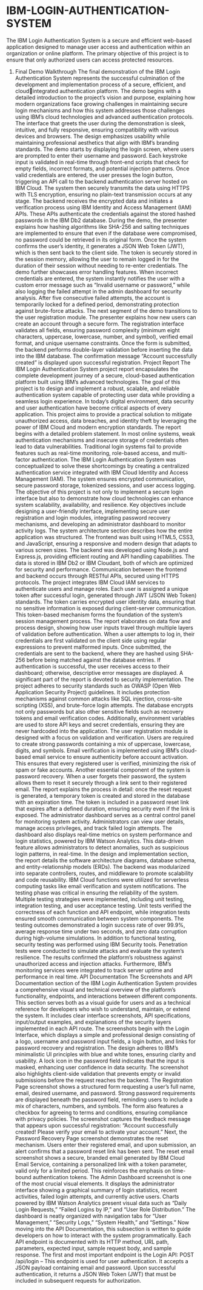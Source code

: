 # IBM-LOGIN-AUTHENTICATION-SYSTEM
The IBM Login Authentication System is a secure and efficient web-based application designed to manage user access and authentication within an organization or online platform. The primary objective of this project is to ensure that only authorized users can access protected resources.
1. Final Demo Walkthrough
The final demonstration of the IBM Login Authentication System represents the successful 
culmination of the development and implementation process of a secure, efficient, and cloud￾integrated authentication platform. The demo begins with a detailed introduction to the project’s 
vision and purpose, explaining how modern organizations face growing challenges in 
maintaining secure login mechanisms and how this system addresses those challenges using 
IBM’s cloud technologies and advanced authentication protocols. The interface that greets the 
user during the demonstration is sleek, intuitive, and fully responsive, ensuring compatibility 
with various devices and browsers. The design emphasizes usability while maintaining 
professional aesthetics that align with IBM’s branding standards.
The demo starts by displaying the login screen, where users are prompted to enter their username 
and password. Each keystroke input is validated in real-time through front-end scripts that check 
for empty fields, incorrect formats, and potential injection patterns. Once valid credentials are 
entered, the user presses the login button, triggering an API call to the backend authentication 
server hosted on IBM Cloud. The system then securely transmits the data using HTTPS with 
TLS encryption, ensuring no plain-text transmission occurs at any stage.
The backend receives the encrypted data and initiates a verification process using IBM Identity 
and Access Management (IAM) APIs. These APIs authenticate the credentials against the stored
hashed passwords in the IBM Db2 database. During the demo, the presenter explains how 
hashing algorithms like SHA-256 and salting techniques are implemented to ensure that even if 
the database were compromised, no password could be retrieved in its original form. Once the 
system confirms the user’s identity, it generates a JSON Web Token (JWT), which is then sent 
back to the client side. The token is securely stored in the session memory, allowing the user to 
remain logged in for the duration of their session without needing to re-enter credentials.
The demo further showcases error handling features. When incorrect credentials are entered, the 
system instantly notifies the user with a custom error message such as “Invalid username or 
password,” while also logging the failed attempt in the admin dashboard for security analysis. 
After five consecutive failed attempts, the account is temporarily locked for a defined period, 
demonstrating protection against brute-force attacks.
The next segment of the demo transitions to the user registration module. The presenter 
explains how new users can create an account through a secure form. The registration interface 
validates all fields, ensuring password complexity (minimum eight characters, uppercase, 
lowercase, number, and symbol), verified email format, and unique username constraints. Once 
the form is submitted, the backend performs double-layer validation before inserting the data into 
the IBM database. The confirmation message “Account successfully created” is displayed upon 
successful registration.
Project Report
 The IBM Login Authentication System project report encapsulates the complete 
development journey of a secure, cloud-based authentication platform built using IBM’s 
advanced technologies. The goal of this project is to design and implement a robust, scalable, 
and reliable authentication system capable of protecting user data while providing a seamless 
login experience. In today’s digital environment, data security and user authentication have 
become critical aspects of every application. This project aims to provide a practical solution to 
mitigate unauthorized access, data breaches, and identity theft by leveraging the power of IBM 
Cloud and modern encryption standards.
The report begins with a detailed problem statement. In most online systems, weak 
authentication mechanisms and insecure storage of credentials often lead to data vulnerabilities. 
Traditional login systems fail to provide features such as real-time monitoring, role-based access, 
and multi-factor authentication. The IBM Login Authentication System was conceptualized to 
solve these shortcomings by creating a centralized authentication service integrated with IBM 
Cloud Identity and Access Management (IAM). The system ensures encrypted communication, 
secure password storage, tokenized sessions, and user access logging.
The objective of this project is not only to implement a secure login interface but also to 
demonstrate how cloud technologies can enhance system scalability, availability, and resilience. 
Key objectives include designing a user-friendly interface, implementing secure user registration 
and login modules, integrating password recovery mechanisms, and developing an administrator 
dashboard to monitor activity logs.
The system architecture section describes how the entire application was structured. The 
frontend was built using HTML5, CSS3, and JavaScript, ensuring a responsive and modern 
design that adapts to various screen sizes. The backend was developed using Node.js and 
Express.js, providing efficient routing and API handling capabilities. The data is stored in IBM 
Db2 or IBM Cloudant, both of which are optimized for security and performance. 
Communication between the frontend and backend occurs through RESTful APIs, secured using 
HTTPS protocols.
The project integrates IBM Cloud IAM services to authenticate users and manage roles. Each 
user is assigned a unique token after successful login, generated through JWT (JSON Web 
Token) standards. The token carries encrypted user identity data, ensuring that no sensitive 
information is exposed during client-server communication. This token-based mechanism forms 
the foundation of the system’s session management process.
The report elaborates on data flow and process design, showing how user inputs travel through 
multiple layers of validation before authentication. When a user attempts to log in, their 
credentials are first validated on the client side using regular expressions to prevent malformed 
inputs. Once submitted, the credentials are sent to the backend, where they are hashed using 
SHA-256 before being matched against the database entries. If authentication is successful, the 
user receives access to their dashboard; otherwise, descriptive error messages are displayed.
A significant part of the report is devoted to security implementation. The project adheres to 
security standards such as OWASP (Open Web Application Security Project) guidelines. It 
includes protection mechanisms against common attacks like SQL injection, cross-site scripting 
(XSS), and brute-force login attempts. The database encrypts not only passwords but also other 
sensitive fields such as recovery tokens and email verification codes. Additionally, environment 
variables are used to store API keys and secret credentials, ensuring they are never hardcoded 
into the application.
The user registration module is designed with a focus on validation and verification. Users are 
required to create strong passwords containing a mix of uppercase, lowercase, digits, and 
symbols. Email verification is implemented using IBM’s cloud-based email service to ensure 
authenticity before account activation. This ensures that every registered user is verified, 
minimizing the risk of spam or fake accounts.
Another essential component of the system is password recovery. When a user forgets their 
password, the system allows them to reset it securely through a link sent to their registered email. 
The report explains the process in detail: once the reset request is generated, a temporary token is 
created and stored in the database with an expiration time. The token is included in a password 
reset link that expires after a defined duration, ensuring security even if the link is exposed.
The administrator dashboard serves as a central control panel for monitoring system activity. 
Administrators can view user details, manage access privileges, and track failed login attempts. 
The dashboard also displays real-time metrics on system performance and login statistics, 
powered by IBM Watson Analytics. This data-driven feature allows administrators to detect 
anomalies, such as suspicious login patterns, in real-time.
In the design and implementation section, the report details the software architecture diagrams, 
database schema, and entity-relationship models (ERDs). The backend was modularized into 
separate controllers, routes, and middleware to promote scalability and code reusability. IBM 
Cloud functions were utilized for serverless computing tasks like email verification and system 
notifications.
The testing phase was critical in ensuring the reliability of the system. Multiple testing strategies 
were implemented, including unit testing, integration testing, and user acceptance testing. 
Unit tests verified the correctness of each function and API endpoint, while integration tests 
ensured smooth communication between system components. The testing outcomes 
demonstrated a login success rate of over 99.9%, average response time under two seconds, and 
zero data corruption during high-volume simulations.
In addition to functional testing, security testing was performed using IBM Security tools. 
Penetration tests were conducted to simulate attacks and evaluate the system’s resilience. The 
results confirmed the platform’s robustness against unauthorized access and injection attacks. 
Furthermore, IBM’s monitoring services were integrated to track server uptime and performance 
in real time.
API Documentation
 The Screenshots and API Documentation section of the IBM Login Authentication 
System provides a comprehensive visual and technical overview of the platform’s functionality, 
endpoints, and interactions between different components. This section serves both as a visual 
guide for users and as a technical reference for developers who wish to understand, maintain, or 
extend the system. It includes clear interface screenshots, API specifications, input/output 
examples, and explanations of the security layers implemented in each API route.
The screenshots begin with the Login Interface, which displays a simple and professional 
design consisting of a logo, username and password input fields, a login button, and links for 
password recovery and registration. The design adheres to IBM’s minimalistic UI principles with 
blue and white tones, ensuring clarity and usability. A lock icon in the password field indicates 
that the input is masked, enhancing user confidence in data security. The screenshot also 
highlights client-side validation that prevents empty or invalid submissions before the request 
reaches the backend.
The Registration Page screenshot shows a structured form requesting a user’s full name, email, 
desired username, and password. Strong password requirements are displayed beneath the 
password field, reminding users to include a mix of characters, numbers, and symbols. The form 
also features a checkbox for agreeing to terms and conditions, ensuring compliance with privacy 
policies. The screenshot captures the feedback message that appears upon successful registration: 
“Account successfully created! Please verify your email to activate your account.”
Next, the Password Recovery Page screenshot demonstrates the reset mechanism. Users enter 
their registered email, and upon submission, an alert confirms that a password reset link has been 
sent. The reset email screenshot shows a secure, branded email generated by IBM Cloud Email 
Service, containing a personalized link with a token parameter, valid only for a limited period. 
This reinforces the emphasis on time-bound authentication tokens.
The Admin Dashboard screenshot is one of the most crucial visual elements. It displays the 
administrator interface showing a graphical summary of login statistics, recent activities, failed 
login attempts, and currently active users. Charts powered by IBM Watson Analytics present 
visual data such as “Daily Login Requests,” “Failed Logins by IP,” and “User Role 
Distribution.” The dashboard is neatly organized with navigation tabs for “User Management,” 
“Security Logs,” “System Health,” and “Settings.”
Now moving into the API Documentation, this subsection is written to guide developers on 
how to interact with the system programmatically. Each API endpoint is documented with its 
HTTP method, URL path, parameters, expected input, sample request body, and sample 
response.
The first and most important endpoint is the Login API:
POST /api/login – This endpoint is used for user authentication. It accepts a JSON payload 
containing email and password. Upon successful authentication, it returns a JSON Web Token 
(JWT) that must be included in subsequent requests for authorization.
